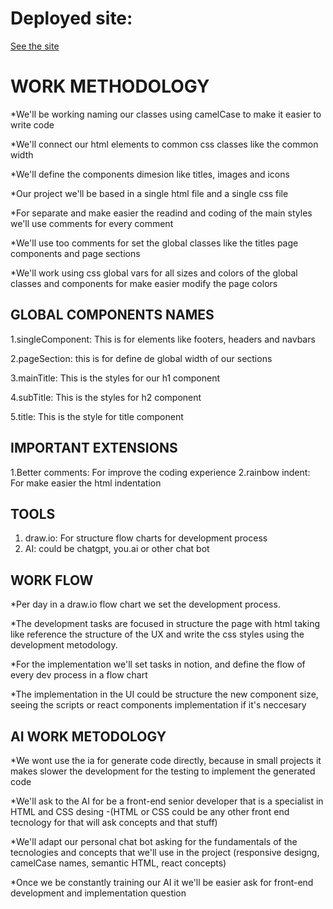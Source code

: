 # Deployed site:
<a href = 'https://angeltech90.github.io/PublicAdis_new.io/'>See the site</a>

# WORK METHODOLOGY

*We'll be working naming our classes using camelCase to make it easier to write code

*We'll connect our html elements to common css classes like the common width

*We'll define the components dimesion like titles, images and icons

*Our project we'll be based in a single html file and a single css file

*For separate and make easier the readind and coding of the main styles we'll use comments for every comment

*We'll use too comments for set the global classes like the titles page components and page sections

*We'll work using css global vars for all sizes and colors of the global classes and components for make easier modify the page colors

## GLOBAL COMPONENTS NAMES

1.singleComponent: This is for elements like footers, headers and navbars

2.pageSection: this is for define de global width of our sections

3.mainTitle: This is the styles for our h1 component

4.subTitle: This is the styles for h2 component

5.title: This is the style for title component

## IMPORTANT EXTENSIONS

1.Better comments: For improve the coding experience
2.rainbow indent: For make easier the html indentation

## TOOLS

1. draw.io: For structure flow charts for development process
2. AI: could be chatgpt, you.ai or other chat bot

## WORK FLOW

*Per day in a draw.io flow chart we set the development process.

*The development tasks are focused in structure the page with html taking like reference the structure of the UX and write the css styles using the development metodology.

*For the implementation we'll set tasks in notion, and define the flow of every dev process in a flow chart

*The implementation in the UI could be structure the new component size, seeing the scripts or react components implementation if it's neccesary

## AI WORK METODOLOGY

*We wont use the ia for generate code directly, because in small projects it makes slower the development for the testing to implement the generated code

*We'll ask to the AI for be a front-end senior developer that is a specialist in HTML and CSS desing
-(HTML or CSS could be any other front end tecnology for that will ask concepts and that stuff)

*We'll adapt our personal chat bot asking for the fundamentals of the tecnologies and concepts that we'll use in the project (responsive designg, camelCase names, semantic HTML, react concepts)

*Once we be constantly training our AI it we'll be easier ask for front-end development and implementation question
